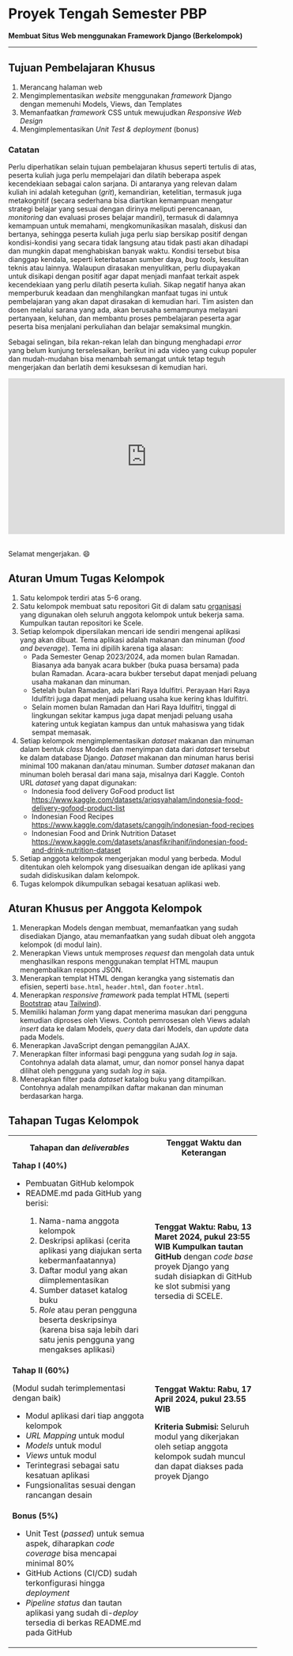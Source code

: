 # Proyek Tengah Semester PBP

**Membuat Situs Web menggunakan Framework Django (Berkelompok)**

---

## Tujuan Pembelajaran Khusus

1. Merancang halaman web
2. Mengimplementasikan *website* menggunakan *framework* Django dengan memenuhi Models, Views, dan Templates 
3. Memanfaatkan *framework* CSS untuk mewujudkan *Responsive Web Design*
4. Mengimplementasikan *Unit Test & deployment* (bonus)

### Catatan

Perlu diperhatikan selain tujuan pembelajaran khusus seperti tertulis di atas, peserta kuliah juga perlu mempelajari dan dilatih beberapa aspek kecendekiaan sebagai calon sarjana. Di antaranya yang relevan dalam kuliah ini adalah keteguhan (*grit*), kemandirian, ketelitian, termasuk juga metakognitif (secara sederhana bisa diartikan kemampuan mengatur strategi belajar yang sesuai dengan dirinya meliputi perencanaan, *monitoring* dan evaluasi proses belajar mandiri), termasuk di dalamnya kemampuan untuk memahami, mengkomunikasikan masalah, diskusi dan bertanya, sehingga peserta kuliah juga perlu siap bersikap positif dengan kondisi-kondisi yang secara tidak langsung atau tidak pasti akan dihadapi dan mungkin dapat menghabiskan banyak waktu. Kondisi tersebut bisa dianggap kendala, seperti keterbatasan sumber daya, *bug tools*, kesulitan teknis atau lainnya. Walaupun dirasakan menyulitkan, perlu diupayakan untuk disikapi dengan positif agar dapat menjadi manfaat terkait aspek kecendekiaan yang perlu dilatih peserta kuliah. Sikap negatif hanya akan memperburuk keadaan dan menghilangkan manfaat tugas ini untuk pembelajaran yang akan dapat dirasakan di kemudian hari. Tim asisten dan dosen melalui sarana yang ada, akan berusaha semampunya melayani pertanyaan, keluhan, dan membantu proses pembelajaran peserta agar peserta bisa menjalani perkuliahan dan belajar semaksimal mungkin.

Sebagai selingan, bila rekan-rekan lelah dan bingung menghadapi *error* yang belum kunjung terselesaikan, berikut ini ada video yang cukup populer dan mudah-mudahan bisa menambah semangat untuk tetap teguh mengerjakan dan berlatih demi kesuksesan di kemudian hari.

<iframe width="560" height="315" src="https://www.youtube-nocookie.com/embed/42-hh-iMJJI" title="YouTube video player" frameborder="0" allow="accelerometer; autoplay; clipboard-write; encrypted-media; gyroscope; picture-in-picture" allowfullscreen></iframe><br /><br />

Selamat mengerjakan. 😄

## Aturan Umum Tugas Kelompok

1. Satu kelompok terdiri atas 5-6 orang.
2. Satu kelompok membuat satu repositori Git di dalam satu [organisasi](https://docs.github.com/en/organizations/collaborating-with-groups-in-organizations/about-organizations) yang digunakan oleh seluruh anggota kelompok untuk bekerja sama. Kumpulkan tautan repositori ke Scele.
3. Setiap kelompok dipersilakan mencari ide sendiri mengenai aplikasi yang akan dibuat. Tema aplikasi adalah makanan dan minuman (*food and beverage*). Tema ini dipilih karena tiga alasan:
	- Pada Semester Genap 2023/2024, ada momen bulan Ramadan. Biasanya ada banyak acara bukber (buka puasa bersama) pada bulan Ramadan. Acara-acara bukber tersebut dapat menjadi peluang usaha makanan dan minuman.
    - Setelah bulan Ramadan, ada Hari Raya Idulfitri. Perayaan Hari Raya Idulfitri juga dapat menjadi peluang usaha kue kering khas Idulfitri.
	- Selain momen bulan Ramadan dan Hari Raya Idulfitri, tinggal di lingkungan sekitar kampus juga dapat menjadi peluang usaha katering untuk kegiatan kampus dan untuk mahasiswa yang tidak sempat memasak. 
4. Setiap kelompok mengimplementasikan *dataset* makanan dan minuman dalam bentuk *class* Models dan menyimpan data dari *dataset* tersebut ke dalam database Django. *Dataset* makanan dan minuman harus berisi minimal 100 makanan dan/atau minuman. Sumber *dataset* makanan dan minuman boleh berasal dari mana saja, misalnya dari Kaggle. Contoh URL *dataset* yang dapat digunakan: 
	- Indonesia food delivery GoFood product list https://www.kaggle.com/datasets/ariqsyahalam/indonesia-food-delivery-gofood-product-list 
	- Indonesian Food Recipes https://www.kaggle.com/datasets/canggih/indonesian-food-recipes
	- Indonesian Food and Drink Nutrition Dataset https://www.kaggle.com/datasets/anasfikrihanif/indonesian-food-and-drink-nutrition-dataset 
5. Setiap anggota kelompok mengerjakan modul yang berbeda. Modul ditentukan oleh kelompok yang disesuaikan dengan ide aplikasi yang sudah didiskusikan dalam kelompok.
6. Tugas kelompok dikumpulkan sebagai kesatuan aplikasi web.

## Aturan Khusus per Anggota Kelompok

1. Menerapkan Models dengan membuat, memanfaatkan yang sudah disediakan Django, atau memanfaatkan yang sudah dibuat oleh anggota kelompok (di modul lain). 
2. Menerapkan Views untuk memproses *request* dan mengolah data untuk menghasilkan respons menggunakan templat HTML maupun mengembalikan respons JSON. 
3. Menerapkan templat HTML dengan kerangka yang sistematis dan efisien, seperti `base.html`, `header.html`, dan `footer.html`.
4. Menerapkan *responsive framework* pada templat HTML (seperti [Bootstrap](https://getbootstrap.com/) atau [Tailwind](https://tailwindcss.com/)).
5. Memiliki halaman *form* yang dapat menerima masukan dari pengguna kemudian diproses oleh Views. Contoh pemrosesan oleh Views adalah *insert* data ke dalam Models, *query* data dari Models, dan *update* data pada Models.
6. Menerapkan JavaScript dengan pemanggilan AJAX.
7. Menerapkan filter informasi bagi pengguna yang sudah *log in* saja. Contohnya adalah data alamat, umur, dan nomor ponsel hanya dapat dilihat oleh pengguna yang sudah *log in* saja.
8. Menerapkan filter pada *dataset* katalog buku yang ditampilkan. Contohnya adalah menampilkan daftar makanan dan minuman berdasarkan harga.

## Tahapan Tugas Kelompok

<table>
    <tr>
        <th>Tahapan dan <em>deliverables</em></th>
        <th>Tenggat Waktu dan Keterangan</th>
    </tr>
    <tr>
        <td>
            <b>Tahap I (40%)</b>
            <ul>
                <li>Pembuatan GitHub kelompok</li>
                <li>README.md pada GitHub yang berisi:</li>
                    <ol>
                        <li>Nama-nama anggota kelompok</li>
                        <li>Deskripsi aplikasi (cerita aplikasi yang diajukan serta kebermanfaatannya)</li>
                        <li>Daftar modul yang akan diimplementasikan</li>
                        <li>Sumber dataset katalog buku</li>
						<li><em>Role</em> atau peran pengguna beserta deskripsinya (karena bisa saja lebih dari satu jenis pengguna yang mengakses aplikasi)</li>
                    </ol>
            </ul>
        </td>
        <td>
            <b>Tenggat Waktu: Rabu, 13 Maret 2024, pukul 23:55 WIB</b>
            <b>Kumpulkan tautan GitHub</b> dengan <em>code base</em> proyek Django yang sudah disiapkan di GitHub ke slot submisi yang tersedia di SCELE.
        </td>
    </tr>
    <tr>
        <td>
            <b>Tahap II (60%)</b>
            <p>(Modul sudah terimplementasi dengan baik)</p>
            <ul>
                <li>Modul aplikasi dari tiap anggota kelompok</li>
                <li><em>URL Mapping</em> untuk modul</li>
                <li><em>Models</em> untuk modul</li>
                <li><em>Views</em> untuk modul</li>
                <li>Terintegrasi sebagai satu kesatuan aplikasi</li>
                <li>Fungsionalitas sesuai dengan rancangan desain</li>
            </ul>
        </td>
        <td>
            <b>Tenggat Waktu: Rabu, 17 April 2024, pukul 23.55 WIB</b>
            <p><b>Kriteria Submisi:</b> Seluruh modul yang dikerjakan oleh setiap anggota kelompok sudah muncul dan dapat diakses pada proyek Django</p>
        </td>
    </tr>
    <tr>
        <td>
            <b>Bonus (5%)</b>
            <ul>
                <li>Unit Test (<em>passed</em>) untuk semua aspek, diharapkan <em>code coverage</em> bisa mencapai minimal 80%</li>
                <li>GitHub Actions (CI/CD) sudah terkonfigurasi hingga <em>deployment</em></li>
                <li><em>Pipeline status</em> dan tautan aplikasi yang sudah di-<em>deploy</em> tersedia di berkas README.md pada GitHub</li>
            </ul>
        </td>
        <td></td>
    </tr>
</table>
